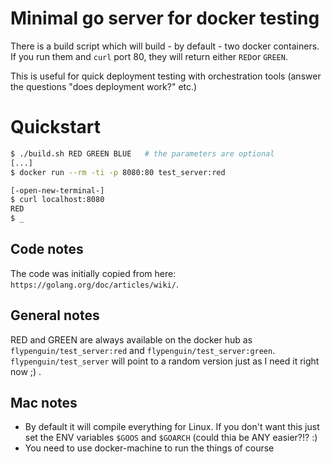 # Minimal go server for docker testing

There is a build script which will build - by default - two docker containers. If you run them and `curl` port 80, they will return either `RED`or `GREEN`. 

This is useful for quick deployment testing with orchestration tools (answer the questions "does deployment work?" etc.)

# Quickstart

```bash
$ ./build.sh RED GREEN BLUE   # the parameters are optional
[...]
$ docker run --rm -ti -p 8080:80 test_server:red

[-open-new-terminal-]
$ curl localhost:8080
RED
$ _
```


## Code notes

The code was initially copied from here: `https://golang.org/doc/articles/wiki/`.


## General notes

RED and GREEN are always available on the docker hub as `flypenguin/test_server:red` and `flypenguin/test_server:green`. `flypenguin/test_server` will point to a random version just as I need it right now ;) .


## Mac notes

* By default it will compile everything for Linux. If you don't want this just set the ENV variables `$GOOS` and `$GOARCH` (could thia be ANY easier?!? :)
* You need to use docker-machine to run the things of course
